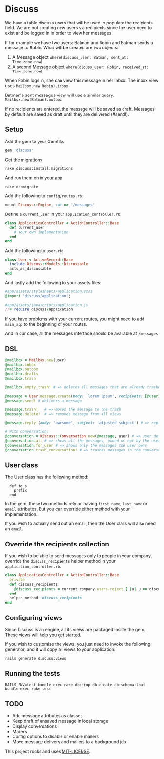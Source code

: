 # Discuss

We have a table discuss users that will be used to populate the recipients field.
We are not creating new users via recipients since the user need to exist and be logged in in order to view her messages.

If for example we have two users: Batman and Robin and Batman sends a message to Robin. What will be created are two objects:

1. A Message object `where(discuss_user: Batman, sent_at: Time.zone.now)`
2. A second Message object `where(dicuss_user: Robin, received_at: Time.zone.now)`

When Robin logs in, she can view this message in her inbox.
The inbox view uses `Mailbox.new(Robin).inbox`

Batman's sent messages view will use a similar query: `Mailbox.new(Batman).outbox`


If no recipients are entered, the message will be saved as draft.
Messages by default are saved as draft until they are delivered (#send!).

## Setup

Add the gem to your Gemfile.

```ruby
gem 'discuss'
```

Get the migrations

```shell
rake discuss:install:migrations
```

And run them on in your app

```shell
rake db:migrate
```

Add the following to `config/routes.rb`:

```ruby
mount Discuss::Engine, :at => '/messages'
```

Define a `current_user` in your `application_controller.rb`:

```ruby
class ApplicationController < ActionController::Base
  def current_user
    # Your own implementation
  end
end
```

Add the following to `user.rb`:

```ruby
class User < ActiveRecord::Base
  include Discuss::Models::Discussable
  acts_as_discussable
end
```

And lastly add the following to your assets files:


```ruby
#app/assets/stylesheets/application.scss
@import "discuss/application";

#app/assets/javascripts/application.js
//= require discuss/application
```

If you have problems with your current routes, you might need to add `main_app` to the beginning of your routes.

And in our case, all the messages interface should be available at `/messages`

## DSL

```ruby
@mailbox = Mailbox.new(user)
@mailbox.inbox
@mailbox.outbox
@mailbox.drafts
@mailbox.trash

@mailbox.empty_trash! # => deletes all messages that are already trashed

@message = User.message.create(body: 'lorem ipsum', recipients: [@user1, @user2]) # => creates a draft
@message.send! # delivers a message

@message.trash!   # => moves the message to the trash
@message.delete!  # => removes message from all views

@message.reply!(body: 'awesome', subject: 'adjusted subject') # => replies to sender. only :body is really needed

# With conversation:
@conversation = Discuss::Conversation.new(@message, user) # => user defaults to message.user if not passed through
@conversation.all # => shows all the messages, owned or not by the user
@conversation.for_user # => shows only the messages the user owns
@conversation.trash_conversation! # => trashes messages in the conversation that the user owns
```

## User class

The User class has the following method:

```
  def to_s
    prefix
  end
```

In the gem, these two methods rely on having `first_name`, `last_name` or `email` attributes.
But you can override either method with your implementation.

If you wish to actually send out an email, then the User class will also need an `email`.

## Override the recipients collection

If you wish to be able to send messages only to people in your company, override the `discuss_recipients` helper method in your `application_controller.rb`.

```ruby
class ApplicationController < ActionController::Base
  private
  def discuss_recipients
    @discuss_recipients = current_company.users.reject { |u| u == discuss_current_user }
  end
  helper_method :discuss_recipients
end
```

## Configuring views

Since Discuss is an engine, all its views are packaged inside the gem. These views will help you get started.

If you wish to customise the views, you just need to invoke the following generator, and it will copy all views to your application:

```shell
rails generate discuss:views
```

## Running the tests

```shell
RAILS_ENV=test bundle exec rake db:drop db:create db:schema:load 
bundle exec rake test
```

## TODO

* Add message attributes as classes
* Keep draft of unsaved message in local storage
* Display conversations
* Mailers
* Config options to disable or enable mailers
* Move message delivery and mailers to a background job

This project rocks and uses [MIT-LICENSE](MIT-LICENSE).
